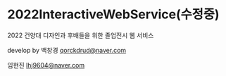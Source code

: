 # 2022InteractiveWebService(수정중)

2022 건양대 디자인과 후배들을 위한 졸업전시 웹 서비스

develop by 
   백창경
   qorckdrud@naver.com
   
   임현진
   lhj9604@naver.com

